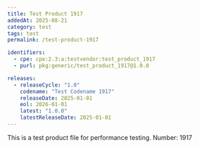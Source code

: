 ```yaml
---
title: Test Product 1917
addedAt: 2025-08-21
category: test
tags: test
permalink: /test-product-1917

identifiers:
  - cpe: cpe:2.3:a:testvendor:test_product_1917
  - purl: pkg:generic/test_product_1917@1.0.0

releases:
  - releaseCycle: "1.0"
    codename: "Test Codename 1917"
    releaseDate: 2025-01-01
    eol: 2026-01-01
    latest: "1.0.0"
    latestReleaseDate: 2025-01-01
---
```


This is a test product file for performance testing. Number: 1917
